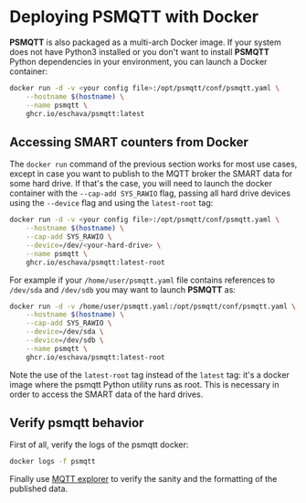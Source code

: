 # Deploying PSMQTT with Docker

**PSMQTT** is also packaged as a multi-arch Docker image. If your system does not have Python3 installed or 
you don't want to install **PSMQTT** Python dependencies in your environment, you can launch
a Docker container:

```sh
docker run -d -v <your config file>:/opt/psmqtt/conf/psmqtt.yaml \
    --hostname $(hostname) \
    --name psmqtt \
    ghcr.io/eschava/psmqtt:latest
```

## Accessing SMART counters from Docker

The `docker run` command of the previous section works for most use cases, except in case you want to 
publish to the MQTT broker the SMART data for some hard drive.
If that's the case, you will need to launch the docker container with the `--cap-add SYS_RAWIO` flag,
passing all hard drive devices using the `--device` flag and using the `latest-root` tag:

```sh
docker run -d -v <your config file>:/opt/psmqtt/conf/psmqtt.yaml \
    --hostname $(hostname) \
    --cap-add SYS_RAWIO \
    --device=/dev/<your-hard-drive> \
    --name psmqtt \
    ghcr.io/eschava/psmqtt:latest-root
```

For example if your `/home/user/psmqtt.yaml` file contains references to `/dev/sda` and `/dev/sdb` you may want
to launch **PSMQTT** as:

```sh
docker run -d -v /home/user/psmqtt.yaml:/opt/psmqtt/conf/psmqtt.yaml \
    --hostname $(hostname) \
    --cap-add SYS_RAWIO \
    --device=/dev/sda \
    --device=/dev/sdb \
    --name psmqtt \
    ghcr.io/eschava/psmqtt:latest-root
```

Note the use of the `latest-root` tag instead of the `latest` tag: it's a docker image where
the psmqtt Python utility runs as root. This is necessary in order to access the SMART data of the hard drives.

## Verify psmqtt behavior

First of all, verify the logs of the psmqtt docker:

```sh
docker logs -f psmqtt
```

Finally use [MQTT explorer](http://mqtt-explorer.com/) to verify the sanity and the formatting of the
published data.

